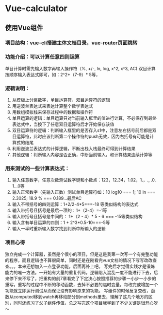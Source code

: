 # Vue-calculator
## 使用Vue组件
### 项目结构：vue-cli搭建主体文档目录，vue-router页面跳转
### 功能介绍：可以计算任意四则运算
  单目计算时需先输入数字再输入操作符（%, +/-, ln, log, x^2, x^3, AC)
  双目计算按顺序输入表达式即可，如：2^2+（7-9）* 5等，
### 逻辑说明：
  1. 从模板上分离数字，单目运算符，双目运算符的逻辑
  2. 用逆波兰表达式来表达计算整个数学表达式
  3. 用数组模拟栈来保存过程中的数据和操作符
  4. 单目运算的逻辑：单目运算只对当前输入框里的值进行计算，不必保存到最终表达式中，当按下了任意双目运算符后才开始保存该值
  5. 双目运算符的逻辑：判断输入框里的是否存入s1中，注意左右括号前后都是双目运算符，此时应该判断第二个操作符的push无效，因为右括号有可能是计算式的结尾
  6. 利用逆波兰表达式的计算逻辑，不断出栈入栈最终可得到计算结果
  7. 其他逻辑：判断输入内容是否正确，中断当前输入，和计算结果连续计算等
### 用来测试的一些计算表达式：
1. 输入任意数字，任意次数测试数字键和小数点：123，12.34，1.02，1.，., .0, 1...0等
2. 输入正常数字（先输入正数）测试单目运算符如：10 log10 === 1; 10 ln === 2.3025; 18.9 % === 0.189...最后AC
3. 输入不带括号的四则运算：1+2/2-4*5===-18 等类似结构的表达式
4. 输入带括号且括号是最后一项的：1+（2-4）=-1等
5. 输入带括号且括号是中间的： 1+（2 - 4）* 5 - 6 === -15等类似结构
6. 输入含有单目运算的四则：1 + 2^3*0.5-10===-5等
7. 输入一半时重新输入数字找到判断中断输入的逻辑
### 项目心得
  独立完成一个计算器，虽然是个很小的项目，但是这是我第一次写一个有完整功能的程序，而且逻辑也不算很简单，同时还是在刚看完vue文档的情况下写写改改查查。。。本来还想加入一点登录功能，后面再补上吧。
  写完后才觉得实践才是锻炼能力的唯一方法。一开始有大量的重复代码，逻辑陷入混乱一度不能进行下去，后来停下来不写了，把重构的前7章看完了下定决心按照推荐的步骤一小步一小步的重写，重写的过程中不断的移动函数，去掉不必要的临时变量，每改完或增加一个功能就立即运行测试从而保证没有影响原来的功能。
  写组件的时候反复查改，函数从computed移到watch再移动部分到methods里去，理解了这几个地方的区别，同时还练习了父子组件传值，总之写完这个项目我学到了不少关键是很开心呀～
